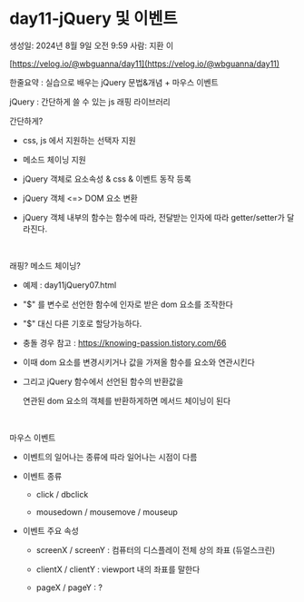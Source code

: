 # day11-jQuery 및 이벤트

생성일: 2024년 8월 9일 오전 9:59
사람: 지환 이

[https://velog.io/@wbguanna/day11](https://velog.io/@wbguanna/day11)

한줄요약 : 실습으로 배우는 jQuery 문법&개념 + 마우스 이벤트



jQuery : 간단하게 쓸 수 있는 js 래핑 라이브러리





간단하게?

- css, js 에서 지원하는 선택자 지원

- 메소드 체이닝 지원

- jQuery 객체로 요소속성 & css & 이벤트 동작 등록

+ jQuery 객체 <=> DOM 요소 변환

+ jQuery 객체 내부의 함수는 함수에 따라, 전달받는 인자에 따라 getter/setter가 달라진다.

​



래핑? 메소드 체이닝?



- 예제 : day11jQuery07.html

- "$" 를 변수로 선언한 함수에 인자로 받은 dom 요소를 조작한다

+ "$" 대신 다른 기호로 할당가능하다.

+ 충돌 경우 참고 : https://knowing-passion.tistory.com/66

- 이때 dom 요소를 변경시키거나 값을 가져올 함수를 요소와 연관시킨다

- 그리고 jQuery 함수에서 선언된 함수의 반환값을 

  연관된 dom 요소의 객체를 반환하게하면 메서드 체이닝이 된다

​

마우스 이벤트

 - 이벤트의 일어나는 종류에 따라 일어나는 시점이 다름

 - 이벤트 종류

   - click / dbclick

   - mousedown / mousemove / mouseup

 - 이벤트 주요 속성

   - screenX / screenY : 컴퓨터의 디스플레이 전체 상의 좌표 (듀얼스크린)

   - clientX / clientY : viewport 내의 좌표를 말한다

   - pageX / pageY : ?